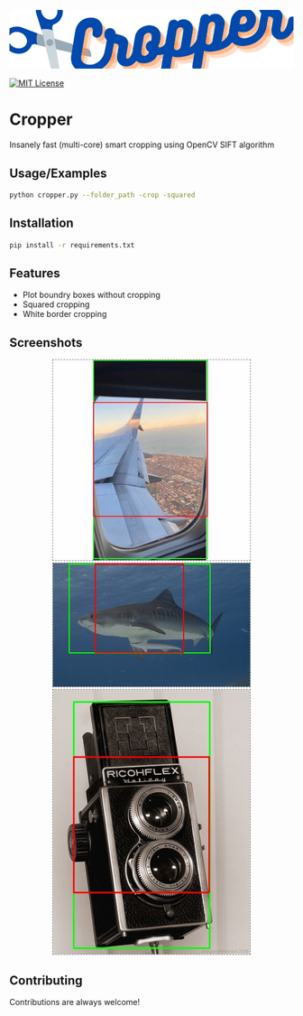 ![Logo](assets/cropper_logo.png)

[![MIT License](https://img.shields.io/badge/License-MIT-green.svg)](https://choosealicense.com/licenses/mit/)

# Cropper

Insanely fast (multi-core) smart cropping using OpenCV SIFT algorithm

## Usage/Examples

```bash
python cropper.py --folder_path -crop -squared
```

## Installation

```bash
pip install -r requirements.txt
```

## Features

- Plot boundry boxes without cropping
- Squared cropping
- White border cropping

## Screenshots

<p align="center">
  <img src="assets/result_1.jpg" width="350" title="hover text" style="border:1px dashed gray"></br>
  <img src="assets/result_2.jpeg" width="350" style="border:1px dashed gray"></br>
  <img src="assets/result_3.jpeg" width="350" style="border:1px dashed gray"></br>
</p>

## Contributing

Contributions are always welcome!
